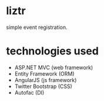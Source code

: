 liztr
=====
simple event registration.


technologies used
=================
* ASP.NET MVC (web framework)
* Entity Framework (ORM)
* AngularJS (js framework)
* Twitter Bootstrap (CSS)
* Autofac (DI)

